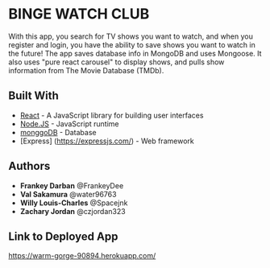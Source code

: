 # BINGE WATCH CLUB

With this app, you search for TV shows you want to watch, and when you register and login, you have the ability to save shows you want to watch in the future!  The app saves database info in MongoDB and uses Mongoose.  It also uses "pure react carousel" to display shows, and pulls show information from The Movie Database (TMDb). 

## Built With

* [React](https://reactjs.org/) - A JavaScript library for building user interfaces
* [Node.JS](https://nodejs.org/) - JavaScript runtime
* [monggoDB](https://www.mongodb.com/) - Database
* [Express] (https://expressjs.com/) - Web framework

## Authors

* **Frankey Darban** @FrankeyDee
* **Val Sakamura** @water96763
* **Willy Louis-Charles** @Spacejnk
* **Zachary Jordan** @czjordan323

## Link to Deployed App

https://warm-gorge-90894.herokuapp.com/
